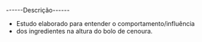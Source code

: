 ------Descrição------

* Estudo elaborado para entender o comportamento/influência 
* dos ingredientes na altura do bolo de cenoura.
